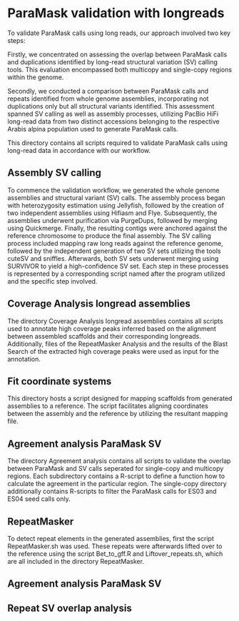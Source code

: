 # ParaMask validation with longreads

To validate ParaMask calls using long reads, our approach involved two key steps:

Firstly, we concentrated on assessing the overlap between ParaMask calls and duplications identified by long-read structural variation (SV) calling tools. This evaluation encompassed both multicopy and single-copy regions within the genome.

Secondly, we conducted a comparison between ParaMask calls and repeats identified from whole genome assemblies, incorporating not duplications only but all structural variants identified. This assessment spanned SV calling as well as assembly processes, utilizing PacBio HiFi long-read data from two distinct accessions belonging to the respective Arabis alpina population used to generate ParaMask calls.


This directory contains all scripts required to validate ParaMask calls using long-read data in accordance with our workflow.

## Assembly SV calling
To commence the validation workflow, we generated the whole genome assemblies and structural variant (SV) calls. The assembly process began with heterozygosity estimation using Jellyfish, followed by the creation of two independent assemblies using Hifiasm and Flye. Subsequently, the assemblies underwent purification via PurgeDups, followed by merging using Quickmerge. Finally, the resulting contigs were anchored against the reference chromosome to produce the final assembly. 
The SV calling process included mapping raw long reads against the reference genome, followed by the independent generation of two SV sets utilizing the tools cuteSV and sniffles. Afterwards, both SV sets underwent merging using SURVIVOR to yield a high-confidence SV set. Each step in these processes is represented by a corresponding script named after the program utilized and the specific step involved.

## Coverage Analysis longread assemblies




The directory Coverage Analysis longread assemblies contains all scripts used to annotate high coverage peaks inferred based on the alignment between assembled scaffolds and their corresponding longreads. Additionally, files of the RepeatMasker Analysis and the results of the Blast Search of the extracted high coverage peaks were used as input for the annotation. 

## Fit coordinate systems
This directory hosts a script designed for mapping scaffolds from generated assemblies to a reference. The script facilitates aligning coordinates between the assembly and the reference by utilizing the resultant mapping file. 

## Agreement analysis ParaMask SV
The directory Agreement analysis contains all scripts to validate the overlap between ParaMask and SV calls seperated for single-copy and multicopy regions. Each subdirectory contains a R-script to define a function how to calculate the agreement in the particular region. The single-copy directory additionally contains R-scripts to filter the ParaMask calls for ES03 and ES04 seed calls only. 

## RepeatMasker
To detect repeat elements in the generated assemblies, first the script RepeatMasker.sh was used. These repeats were afterwards lifted over to the reference using the script Bet_to_gff.R and Liftover_repeats.sh, which are all included in the directory RepeatMasker. 

## Agreement analysis ParaMask SV 

## Repeat SV overlap analysis

